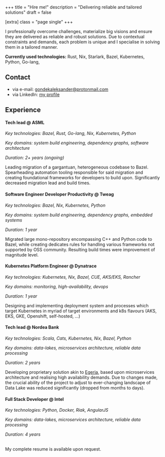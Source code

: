 +++
title = "Hire me!"
description = "Delivering reliable and tailored solutions"
draft = false

[extra]
class = "page single"
+++

I professionally overcome challenges, materialize big visions and ensure they are delivered as reliable and robust solutions. Due to contextual constraints and demands, each problem is unique and I specialise in solving them in a tailored manner.

**Currently used technologies:** Rust, Nix, Starlark, Bazel, Kubernetes, Python, Go-lang,

## Contact

* via e-mail: [gondekaleksander@protonmail.com](mailto:gondekaleksander@protonmail.com)
* via LinkedIn: [my profile](https://www.linkedin.com/in/aleksander-gondek)
## Experience

#### Tech lead @ ASML

*Key technologies: Bazel, Rust, Go-lang, Nix, Kubernetes, Python*

*Key domains: system build engineering, dependency graphs, software architecture*

*Duration: 2+ years (ongoing)*

Leading migration of a gargantuan, heterogeneous codebase to Bazel. Spearheading automation tooling responsible for said migration and creating foundational frameworks for developers to build upon. Significantly decreased migration lead and build times.

#### Software Engineer Developer Productivity @ Tweag

*Key technologies: Bazel, Nix, Kubernetes, Python*

*Key domains: system build engineering, dependency graphs, embedded systems*

*Duration: 1 year*

Migrated large mono-repository encompassing C++ and Python code to Bazel, while creating dedicates rules for handling various frameworks not supported by OSS community. Resulting build times were improvement of magnitude level.  

#### Kubernetes Platform Engineer @ Dynatrace

*Key technologies: Kubernetes, Nix, Bazel, CUE, AKS/EKS, Rancher*

*Key domains: monitoring, high-availability, devops*

*Duration: 1 year*

Designing and implementing deployment system and processes which target Kubernetes in myriad of target environments and k8s flavours (AKS, EKS, GKE, Openshift, self-hosted, ...)

#### Tech lead @ Nordea Bank
*Key technologies: Scala, Cats, Kubernetes, Nix, Bazel, Python*

*Key domains: data-lakes, microservices architecture, reliable data processing*

*Duration: 2 years*

Developing proprietary solution akin to [Egeria](https://egeria.odpi.org), based upon microservices
architecture and realising high availability demands. Due to changes made, the crucial ability of
the project to adjust to ever-changing landscape of Data Lake was reduced significantly (dropped from months to days).

#### Full Stack Developer @ Intel
*Key technologies: Python, Docker, Riak, AngularJS*

*Key domains: data-lakes, microservices architecture, reliable data processing*

*Duration: 4 years*

<br/>
My complete resume is available upon request. 
